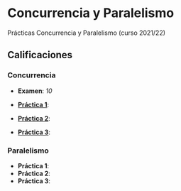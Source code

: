 # Concurrencia y Paralelismo

Prácticas Concurrencia y Paralelismo (curso 2021/22)

## Calificaciones

### Concurrencia

- **Examen**: *10*

- **[Práctica 1](https://github.com/GEI-CP-614G010182122/p1-rascadux)**: 
- **[Práctica 2](https://github.com/GEI-CP-614G010182122/p2-rascadux)**: 
- **[Práctica 3](https://github.com/GEI-CP-614G010182122/p3-rascadux)**: 
 
### Paralelismo

- **Práctica 1**: 
- **Práctica 2**: 
- **Práctica 3**: 

